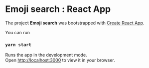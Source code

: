 # Emoji search : React App

The project **Emoji search** was bootstrapped with [Create React App](https://github.com/facebook/create-react-app).

You can run

### `yarn start`

Runs the app in the development mode.\
Open [http://localhost:3000](http://localhost:3000) to view it in your browser.
